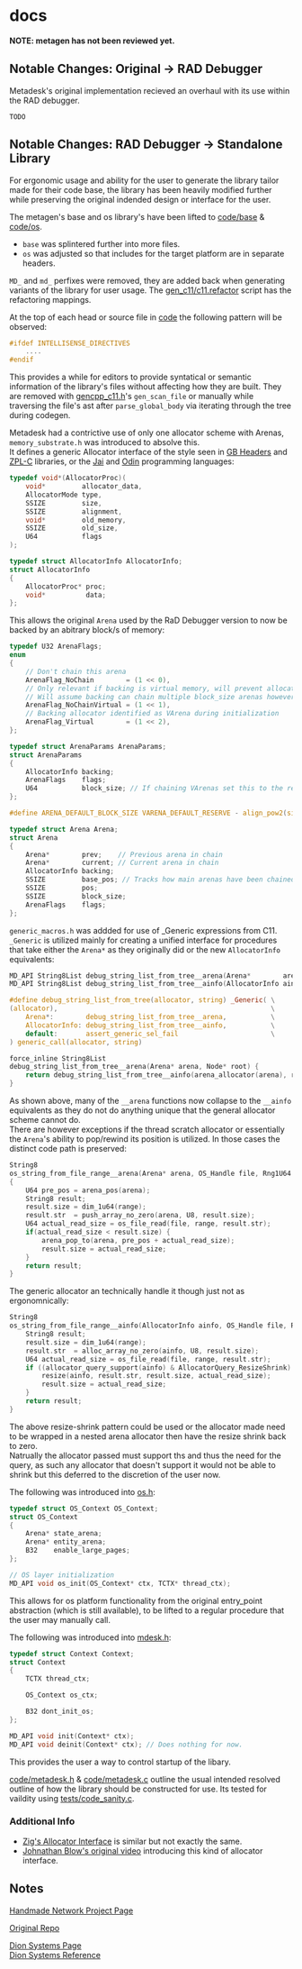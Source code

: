 # docs

**NOTE: metagen has not been reviewed yet.**

## Notable Changes: Original -> RAD Debugger

Metadesk's original implementation recieved an overhaul with its use within the RAD debugger. 

`TODO`

## Notable Changes: RAD Debugger -> Standalone Library

For ergonomic usage and ability for the user to generate the library tailor made for their code base, the library has been heavily modified further while preserving the original indended design or interface for the user.

The metagen's base and os library's have been lifted to [code/base](../code/base/) & [code/os](../code/os/).  

* `base` was splintered further into more files.
* `os` was adjusted so that includes for the target platform are in separate headers.  

`MD_` and `md_` perfixes were removed, they are added back when generating variants of the library for user usage. The [gen_c11/c11.refactor](../gen_c11/c11.refactor) script has the refactoring mappings.

At the top of each head or source file in [code](../code/) the following pattern will be observed:

```c
#ifdef INTELLISENSE_DIRECTIVES
    ....
#endif
```

This provides a while for editors to provide syntatical or semantic information of the library's files without affecting how they are built. They are removed with [gencpp_c11.h](../third_party/gencpp_c11/gencpp_c11.h)'s `gen_scan_file` or manually while traversing the file's ast after `parse_global_body` via iterating through the tree during codegen.

Metadesk had a contrictive use of only one allocator scheme with Arenas, `memory_substrate.h` was introduced to absolve this.  
It defines a generic Allocator interface of the style seen in [GB Headers](https://github.com/gingerBill/gb/blob/52a3a542ef6d398d541d5083aa878598189425ef/gb.h#L1078) and [ZPL-C](https://github.com/zpl-c/zpl/blob/master/code/header/essentials/memory_custom.h) libraries, or the [Jai](https://github.com/Ivo-Balbaert/The_Way_to_Jai/blob/main/book/21A_Memory_Allocators_and_Temporary_Storage.md) and [Odin](https://github.com/odin-lang/Odin/blob/4c4b481ccc0d6ff98e91801517b23ef78c624bdb/base/runtime/core.odin#L355) programming languages:

```c
typedef void*(AllocatorProc)(
    void*         allocator_data, 
    AllocatorMode type, 
    SSIZE         size, 
    SSIZE         alignment, 
    void*         old_memory, 
    SSIZE         old_size, 
    U64           flags 
);

typedef struct AllocatorInfo AllocatorInfo;
struct AllocatorInfo
{
    AllocatorProc* proc;
    void*          data;
};
```

This allows the original `Arena` used by the RaD Debugger version to now be backed by an abitrary block/s of memory:

```c
typedef U32 ArenaFlags;
enum
{
    // Don't chain this arena
    ArenaFlag_NoChain        = (1 << 0), 
    // Only relevant if backing is virtual memory, will prevent allocating a new backing VArena when the current block exhausts
    // Will assume backing can chain multiple block_size arenas however. If there is an allocation failure it will assert.
    ArenaFlag_NoChainVirtual = (1 << 1),
    // Backing allocator identified as VArena during initialization
    ArenaFlag_Virtual        = (1 << 2),
};

typedef struct ArenaParams ArenaParams;
struct ArenaParams
{
    AllocatorInfo backing;
    ArenaFlags    flags;
    U64           block_size; // If chaining VArenas set this to the reserve size
};

#define ARENA_DEFAULT_BLOCK_SIZE VARENA_DEFAULT_RESERVE - align_pow2(size_of(VArena), MD_DEFAULT_MEMORY_ALIGNMENT)

typedef struct Arena Arena;
struct Arena
{
    Arena*        prev;    // Previous arena in chain
    Arena*        current; // Current arena in chain
    AllocatorInfo backing;
    SSIZE         base_pos; // Tracks how main arenas have been chained
    SSIZE         pos;
    SSIZE         block_size;
    ArenaFlags    flags;
};
```

`generic_macros.h` was addded for use of _Generic expressions from C11.  
`_Generic` is utilized mainly for creating a unified interface for procedures that take either the `Arena*` as they originally did or the new `AllocatorInfo` equivalents: 

```c
MD_API String8List debug_string_list_from_tree__arena(Arena*        arena, Node* root);
MD_API String8List debug_string_list_from_tree__ainfo(AllocatorInfo ainfo, Node* root);

#define debug_string_list_from_tree(allocator, string) _Generic( \
(allocator),                                                     \
    Arena*:        debug_string_list_from_tree__arena,           \
    AllocatorInfo: debug_string_list_from_tree__ainfo,           \
    default:       assert_generic_sel_fail                       \
) generic_call(allocator, string)

force_inline String8List
debug_string_list_from_tree__arena(Arena* arena, Node* root) { 
    return debug_string_list_from_tree__ainfo(arena_allocator(arena), root); 
}
```

As shown above, many of the `__arena` functions now collapse to the `__ainfo` equivalents as they do not do anything unique that the general allocator scheme cannot do.  
There are however exceptions if the thread scratch allocator or essentially the `Arena`'s ability to pop/rewind its position is utilized. In those cases the distinct code path is preserved:

```c
String8
os_string_from_file_range__arena(Arena* arena, OS_Handle file, Rng1U64 range)
{
    U64 pre_pos = arena_pos(arena);
    String8 result;
    result.size = dim_1u64(range);
    result.str  = push_array_no_zero(arena, U8, result.size);
    U64 actual_read_size = os_file_read(file, range, result.str);
    if(actual_read_size < result.size) {
        arena_pop_to(arena, pre_pos + actual_read_size);
        result.size = actual_read_size;
    }
    return result;
}
```

The generic allocator an technically handle it though just not as ergonomnically:

```c
String8
os_string_from_file_range__ainfo(AllocatorInfo ainfo, OS_Handle file, Rng1U64 range) {
    String8 result;
    result.size = dim_1u64(range);
    result.str  = alloc_array_no_zero(ainfo, U8, result.size);
    U64 actual_read_size = os_file_read(file, range, result.str);
    if ((allocator_query_support(ainfo) & AllocatorQuery_ResizeShrink) && actual_read_size < result.size) {
        resize(ainfo, result.str, result.size, actual_read_size);
        result.size = actual_read_size;
    }
    return result;
}
```

The above resize-shrink pattern could be used or the allocator made need to be wrapped in a nested arena allocator then have the resize shrink back to zero.  
Natrually the allocator passed must support ths and thus the need for the query, as such any allocator that doesn't support it would not be able to shrink but this deferred to the discretion of the user now.

The following was introduced into [os.h](../code/os/os.h):

```c
typedef struct OS_Context OS_Context;
struct OS_Context
{
    Arena* state_arena;
    Arena* entity_arena;
    B32    enable_large_pages;
};

// OS layer initialization
MD_API void os_init(OS_Context* ctx, TCTX* thread_ctx);
```

This allows for os platform functionality from the original entry_point abstraction (which is still available), to be lifted to a regular procedure that the user may manually call.

The following was introduced into [mdesk.h](../code/mdesk/mdesk.h):

```c
typedef struct Context Context;
struct Context
{
    TCTX thread_ctx;

    OS_Context os_ctx;

    B32 dont_init_os;
};

MD_API void init(Context* ctx);
MD_API void deinit(Context* ctx); // Does nothing for now.
```

This provides the user a way to control startup of the libary.

[code/metadesk.h](../code/metadesk.h) & [code/metadesk.c](../code//metadesk.c) outline the usual intended resolved outline of how the library should be constructed for use. Its tested for vaildity using [tests/code_sanity.c](../tests/code_sanity.c).

### Additional Info

* [Zig's Allocator Interface](https://github.com/ziglang/zig/blob/master/lib/std/mem/Allocator.zig) is similar but not exactly the same.
* [Johnathan Blow's original video](https://youtu.be/ciGQCP6HgqI?t=380) introducing this kind of allocator interface.

## Notes

[Handmade Network Project Page](https://metadesk.handmade.network)

[Original Repo](https://github.com/ryanfleury/metadesk)

[Dion Systems Page](https://web.archive.org/web/20231126220529/https://dion.systems/metadesk)  
[Dion Systems Reference](https://web.archive.org/web/20211205200037/https://dion.systems/metadesk_reference)
